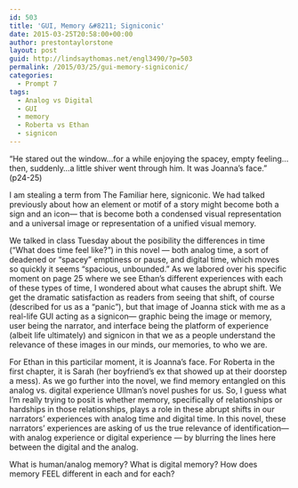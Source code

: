 ```yaml
---
id: 503
title: 'GUI, Memory &#8211; Signiconic'
date: 2015-03-25T20:58:00+00:00
author: prestontaylorstone
layout: post
guid: http://lindsaythomas.net/engl3490/?p=503
permalink: /2015/03/25/gui-memory-signiconic/
categories:
  - Prompt 7
tags:
  - Analog vs Digital
  - GUI
  - memory
  - Roberta vs Ethan
  - signicon
---
```

&#8220;He stared out the window&#8230;for a while enjoying the spacey, empty feeling&#8230;then, suddenly&#8230;a little shiver went through him. It was Joanna&#8217;s face.&#8221; (p24-25)

I am stealing a term from The Familiar here, signiconic. We had talked previously about how an element or motif of a story might become both a sign and an icon— that is become both a condensed visual representation and a universal image or representation of a unified visual memory.

We talked in class Tuesday about the posibility the differences in time (&#8220;What does time feel like?&#8221;) in this novel — both analog time, a sort of deadened or &#8220;spacey&#8221; emptiness or pause, and digital time, which moves so quickly it seems &#8220;spacious, unbounded.&#8221; As we labored over his specific moment on page 25 where we see Ethan&#8217;s different experiences with each of these types of time, I wondered about what causes the abrupt shift. We get the dramatic satisfaction as readers from seeing that shift, of course (described for us as a &#8220;panic&#8221;), but that image of Joanna stick with me as a real-life GUI acting as a signicon— graphic being the image or memory, user being the narrator, and interface being the platform of experience (albeit life ultimately) and signicon in that we as a people understand the relevance of these images in our minds, our memories, to who we are.

For Ethan in this particilar moment, it is Joanna&#8217;s face. For Roberta in the first chapter, it is Sarah (her boyfriend&#8217;s ex that showed up at their doorstep a mess). As we go further into the novel, we find memory entangled on this analog vs. digital experience Ullman&#8217;s novel pushes for us. So, I guess what I&#8217;m really trying to posit is whether memory, specifically of relationships or hardships in those relationships, plays a role in these abrupt shifts in our narrators&#8217; experiences with analog time and digital time. In this novel, these narrators&#8217; experiences are asking of us the true relevance of identification— with analog experience or digital experience — by blurring the lines here between the digital and the analog.

What is human/analog memory? What is digital memory? How does memory FEEL different in each and for each?